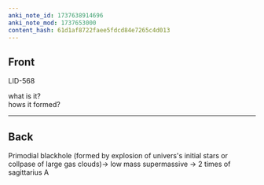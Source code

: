 ```yaml
---
anki_note_id: 1737638914696
anki_note_mod: 1737653000
content_hash: 61d1af8722faee5fdcd84e7265c4d013
---
```


## Front

LID-568  
  
what is it?   
hows it formed?

<hr/>

## Back

Primodial blackhole (formed by explosion of univers's initial stars or collpase of large gas clouds)→ low mass supermassive → 2 times of sagittarius A
